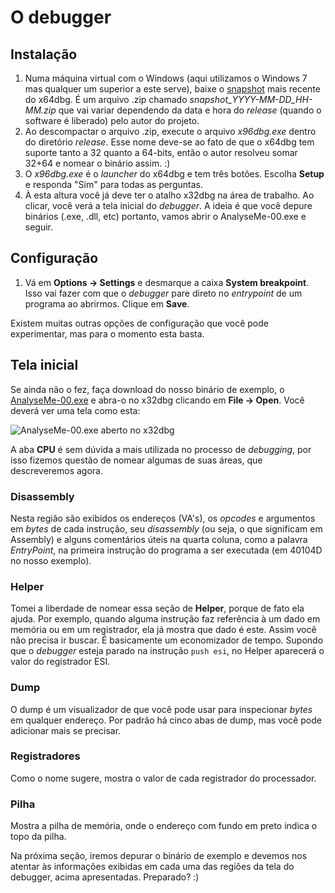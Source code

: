 # O debugger

## Instalação

1. Numa máquina virtual com o Windows \(aqui utilizamos o Windows 7 mas qualquer um superior a este serve\), baixe o [snapshot](https://sourceforge.net/projects/x64dbg/files/snapshots/) mais recente do x64dbg. É um arquivo .zip chamado _snapshot\_YYYY-MM-DD\_HH-MM.zip_ que vai variar dependendo da data e hora do _release_ \(quando o software é liberado\) pelo autor do projeto.
2. Ao descompactar o arquivo .zip, execute o arquivo _x96dbg.exe_ dentro do diretório _release_. Esse nome deve-se ao fato de que o x64dbg tem suporte tanto a 32 quanto a 64-bits, então o autor resolveu somar 32+64 e nomear o binário assim. :\)
3. O _x96dbg.exe_ é o _launcher_ do x64dbg e tem três botões. Escolha **Setup** e responda "Sim" para todas as perguntas.
4. À esta altura você já deve ter o atalho x32dbg na área de trabalho. Ao clicar, você verá a tela inicial do _debugger_. A ideia é que você depure binários \(.exe, .dll, etc\) portanto, vamos abrir o AnalyseMe-00.exe e seguir.

## Configuração

1. Vá em **Options -&gt; Settings** e desmarque a caixa **System breakpoint**. Isso vai fazer com que o _debugger_ pare direto no _entrypoint_ de um programa ao abrirmos. Clique em **Save**.

Existem muitas outras opções de configuração que você pode experimentar, mas para o momento esta basta.

## Tela inicial

Se ainda não o fez, faça download do nosso binário de exemplo, o [AnalyseMe-00.exe](https://www.mentebinaria.com.br/applications/core/interface/file/attachment.php?id=557) e abra-o no x32dbg clicando em **File -&gt; Open**. Você deverá ver uma tela como esta:

![AnalyseMe-00.exe aberto no x32dbg](../.gitbook/assets/x32dbg_01.png)

A aba **CPU** é sem dúvida a mais utilizada no processo de _debugging_, por isso fizemos questão de nomear algumas de suas áreas, que descreveremos agora.

### Disassembly

Nesta região são exibidos os endereços \(VA's\), os _opcodes_ e argumentos em _bytes_ de cada instrução, seu _disassembly_ \(ou seja, o que significam em Assembly\) e alguns comentários úteis na quarta coluna, como a palavra _EntryPoint_, na primeira instrução do programa a ser executada \(em 40104D no nosso exemplo\).

### Helper

Tomei a liberdade de nomear essa seção de **Helper**, porque de fato ela ajuda. Por exemplo, quando alguma instrução faz referência à um dado em memória ou em um registrador, ela já mostra que dado é este. Assim você não precisa ir buscar. É basicamente um economizador de tempo. Supondo que o _debugger_ esteja parado na instrução `push esi`, no Helper aparecerá o valor do registrador ESI.

### Dump

O dump é um visualizador de que você pode usar para inspecionar _bytes_ em qualquer endereço. Por padrão há cinco abas de dump, mas você pode adicionar mais se precisar.

### Registradores

Como o nome sugere, mostra o valor de cada registrador do processador.

### Pilha

Mostra a pilha de memória, onde o endereço com fundo em preto indica o topo da pilha.

Na próxima seção, iremos depurar o binário de exemplo e devemos nos atentar às informações exibidas em cada uma das regiões da tela do debugger, acima apresentadas. Preparado? :\)

